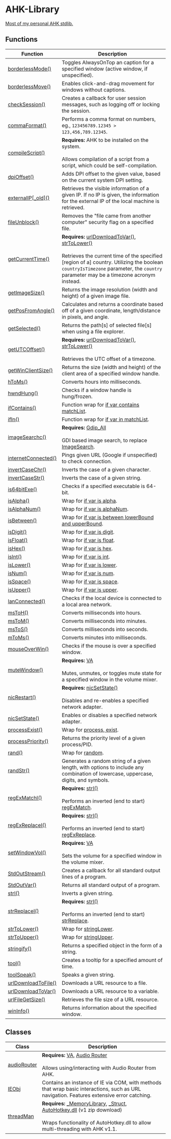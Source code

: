 # AHK-Library
[Most of my personal AHK stdlib.](https://autohotkey.com/boards/viewtopic.php?p=88651#p88651)


## Functions
| Function                                         | Description                                                                                                                                                                                                                                                                                    |
|--------------------------------------------------|------------------------------------------------------------------------------------------------------------------------------------------------------------------------------------------------------------------------------------------------------------------------------------------------|
| [borderlessMode()](Lib/borderlessMode.ahk)       | Toggles AlwaysOnTop an caption for a specified window (active window, if unspecified).                                                                                                                                                                                                         |
| [borderlessMove()](Lib/borderlessMove.ahk)       | Enables click-and-drag movement for windows without captions.                                                                                                                                                                                                                                  |
| [checkSession()](Lib/checkSession.ahk)           | Creates a callback for user session messages, such as logging off or locking the session.                                                                                                                                                                                                      |
| [commaFormat()](Lib/commaFormat.ahk)             | Performs a comma format on numbers, eg., `123456789.12345 > 123,456,789.12345`.                                                                                                                                                                                                                |
| [compileScript()](Lib/compileScript.ahk)         | **Requires:** AHK to be installed on the system.<br><br>Allows compilation of a script from a script, which could be self-compilation.                                                                                                                                                      |
| [dpiOffset()](Lib/dpiOffset.ahk)                 | Adds DPI offset to the given value, based on the current system DPI setting.                                                                                                                                                                                                                   |
| [externalIP\[_old\]()](Lib/dpiOffset.ahk)        | Retrieves the visible information of a given IP. If no IP is given, the information for the external IP of the local machine is retrieved.                                                                                                                                                     |
| [fileUnblock()](Lib/fileUnblock.ahk)             | Removes the "file came from another computer" security flag on a specified file.                                                                                                                                                                                                               |
| [getCurrentTime()](Lib/getCurrentTime.ahk)       |  **Requires:** [urlDownloadToVar()](Lib/urlDownloadToVar.ahk), [strToLower()](Lib/strToLower.ahk)<br><br>Retrieves the current time of the specified [region of a] country. Utilizing the boolean `countryIsTimezone` parameter, the `country` parameter may be a timezone acronym instead. |
| [getImageSize()](Lib/getImageSize.ahk)           | Returns the image resolution (width and height) of a given image file.                                                                                                                                                                                                                         |
| [getPosFromAngle()](Lib/getPosFromAngle.ahk)     | Calculates and returns a coordinate based off of a given coordinate, length/distance in pixels, and angle.                                                                                                                                                                                     |
| [getSelected()](Lib/getSelected.ahk)             | Returns the path[s] of selected file[s] when using a file explorer.                                                                                                                                                                                                                            |
| [getUTCOffset()](Lib/getUTCOffset.ahk)           |  **Requires:** [urlDownloadToVar()](Lib/urlDownloadToVar.ahk), [strToLower()](Lib/strToLower.ahk)<br><br>Retrieves the UTC offset of a timezone.                                                                                                                                            |
| [getWinClientSize()](Lib/getWinClientSize.ahk)   | Returns the size (width and height) of the client area of a specified window handle.                                                                                                                                                                                                           |
| [hToMs()](Lib/hToMs.ahk)                         | Converts hours into milliseconds.                                                                                                                                                                                                                                                              |
| [hwndHung()](Lib/hwndHung.ahk)                   | Checks if a window handle is hung/frozen.                                                                                                                                                                                                                                                      |
| [ifContains()](Lib/ifContains.ahk)               | Function wrap for [if var contains matchList](https://autohotkey.com/docs/commands/IfIn.htm).                                                                                                                                                                                                  |
| [ifIn()](Lib/ifIn.ahk)                           | Function wrap for [if var in matchList](https://autohotkey.com/docs/commands/IfIn.htm).                                                                                                                                                                                                        |
| [imageSearchc()](Lib/imageSearchc.ahk)           | **Requires:** [Gdip_All](Required-Libraries/Gdip_All.ahk)<br><br>GDI based image search, to replace [ImageSearch](https://autohotkey.com/docs/commands/ImageSearch.htm).                                                                                                                    |
| [internetConnected()](Lib/internetConnected.ahk) | Pings given URL (Google if unspecified) to check connection.                                                                                                                                                                                                                                   |
| [invertCaseChr()](Lib/invertCaseChr.ahk)         | Inverts the case of a given character.                                                                                                                                                                                                                                                         |
| [invertCaseStr()](Lib/invertCaseStr.ahk)         | Inverts the case of a given string.                                                                                                                                                                                                                                                            |
| [is64bitExe()](Lib/is64bitExe.ahk)               | Checks if a specified executable is 64-bit.                                                                                                                                                                                                                                                    |
| [isAlpha()](Lib/isAlpha.ahk)                     | Wrap for [if var is alpha](https://autohotkey.com/docs/commands/IfIs.htm).                                                                                                                                                                                                                     |
| [isAlphaNum()](Lib/isAlphaNum.ahk)               | Wrap for [if var is alphaNum](https://autohotkey.com/docs/commands/IfIs.htm).                                                                                                                                                                                                                  |
| [isBetween()](Lib/isBetween.ahk)                 | Wrap for [if var is between lowerBound and upperBound](https://autohotkey.com/docs/commands/IfBetween.htm).                                                                                                                                                                                    |
| [isDigit()](Lib/isDigit.ahk)                     | Wrap for [if var is digit](https://autohotkey.com/docs/commands/IfIs.htm).                                                                                                                                                                                                                     |
| [isFloat()](Lib/isFloat.ahk)                     | Wrap for [if var is float](https://autohotkey.com/docs/commands/IfIs.htm).                                                                                                                                                                                                                     |
| [isHex()](Lib/isHex.ahk)                         | Wrap for [if var is hex](https://autohotkey.com/docs/commands/IfIs.htm).                                                                                                                                                                                                                       |
| [isInt()](Lib/isInt.ahk)                         | Wrap for [if var is int](https://autohotkey.com/docs/commands/IfIs.htm).                                                                                                                                                                                                                       |
| [isLower()](Lib/isLower.ahk)                     | Wrap for [if var is lower](https://autohotkey.com/docs/commands/IfIs.htm).                                                                                                                                                                                                                     |
| [isNum()](Lib/isNum.ahk)                         | Wrap for [if var is num](https://autohotkey.com/docs/commands/IfIs.htm).                                                                                                                                                                                                                       |
| [isSpace()](Lib/isSpace.ahk)                     | Wrap for [if var is space](https://autohotkey.com/docs/commands/IfIs.htm).                                                                                                                                                                                                                     |
| [isUpper()](Lib/isUpper.ahk)                     | Wrap for [if var is upper](https://autohotkey.com/docs/commands/IfIs.htm).                                                                                                                                                                                                                     |
| [lanConnected()](Lib/lanConnected.ahk)           | Checks if the local device is connected to a local area network.                                                                                                                                                                                                                               |
| [msToH()](Lib/msToH.ahk)                         | Converts milliseconds into hours.                                                                                                                                                                                                                                                              |
| [msToM()](Lib/msToM.ahk)                         | Converts milliseconds into minutes.                                                                                                                                                                                                                                                            |
| [msToS()](Lib/msToS.ahk)                         | Converts milliseconds into seconds.                                                                                                                                                                                                                                                            |
| [mToMs()](Lib/mToMs.ahk)                         | Converts minutes into milliseconds.                                                                                                                                                                                                                                                            |
| [mouseOverWin()](Lib/mouseOverWin.ahk)           | Checks if the mouse is over a specified window.                                                                                                                                                                                                                                                |
| [muteWindow()](Lib/muteWindow.ahk)               | **Requires:** [VA](Required-Libraries/VA.ahk)<br><br>Mutes, unmutes, or toggles mute state for a specified window in the volume mixer.                                                                                                                                                      |
| [nicRestart()](Lib/nicRestart.ahk)               | **Requires:** [nicSetState()](Lib/nicSetState.ahk)<br><br>Disables and re-enables a specified network adapter.                                                                                                                                                                              |
| [nicSetState()](Lib/nicSetState.ahk)             | Enables or disables a specified network adapter.                                                                                                                                                                                                                                               |
| [processExist()](Lib/processExist.ahk)           | Wrap for [process, exist](https://autohotkey.com/docs/commands/Process.htm).                                                                                                                                                                                                                   |
| [processPriority()](Lib/processPriority.ahk)     | Returns the priority level of a given process/PID.                                                                                                                                                                                                                                             |
| [rand()](Lib/rand.ahk)                           | Wrap for [random](https://autohotkey.com/docs/commands/Random.htm).                                                                                                                                                                                                                            |
| [randStr()](Lib/randStr.ahk)                     | Generates a random string of a given length, with options to include any combination of lowercase, uppercase, digits, and symbols.                                                                                                                                                             |
| [regExMatchI()](Lib/regExMatchI.ahk)             | **Requires:** [strI()](Lib/strI.ahk)<br><br>Performs an inverted (end to start) [regExMatch](https://autohotkey.com/docs/commands/RegExMatch.htm).                                                                                                                                          |
| [regExReplaceI()](Lib/regExReplaceI.ahk)         | **Requires:** [strI()](Lib/strI.ahk)<br><br>Performs an inverted (end to start) [regExReplace](https://autohotkey.com/docs/commands/RegExReplace.htm).                                                                                                                                      |
| [setWindowVol()](Lib/setWindowVol.ahk)           | **Requires:** [VA](Required-Libraries/VA.ahk)<br><br>Sets the volume for a specified window in the volume mixer.                                                                                                                                                                            |
| [StdOutStream()](Lib/StdOutStream.ahk)           | Creates a callback for all standard output lines of a program.                                                                                                                                                                                                                                 |
| [StdOutVar()](Lib/StdOutVar.ahk)                 | Returns all standard output of a program.                                                                                                                                                                                                                                                      |
| [strI()](Lib/strI.ahk)                           | Inverts a given string.                                                                                                                                                                                                                                                                        |
| [strReplaceI()](Lib/strReplaceI.ahk)             | **Requires:** [strI()](Lib/strI.ahk)<br><br>Performs an inverted (end to start) [strReplace](https://autohotkey.com/docs/commands/StringReplace.htmunction).                                                                                                                                |
| [strToLower()](Lib/strToLower.ahk)               | Wrap for [stringLower](https://autohotkey.com/docs/commands/StringLower.htm).                                                                                                                                                                                                                  |
| [strToUpper()](Lib/strToUpper.ahk)               | Wrap for [stringUpper](https://autohotkey.com/docs/commands/StringLower.htm).                                                                                                                                                                                                                  |
| [stringify()](Lib/stringify.ahk)                 | Returns a specified object in the form of a string.                                                                                                                                                                                                                                            |
| [tool()](Lib/tool.ahk)                           | Creates a tooltip for a specified amount of time.                                                                                                                                                                                                                                              |
| [toolSpeak()](Lib/toolSpeak.ahk)                 | Speaks a given string.                                                                                                                                                                                                                                                                         |
| [urlDownloadToFile()](Lib/urlDownloadToFile.ahk) | Downloads a URL resource to a file.                                                                                                                                                                                                                                                            |
| [urlDownloadToVar()](Lib/urlDownloadToVar.ahk)   | Downloads a URL resource to a variable.                                                                                                                                                                                                                                                        |
| [urlFileGetSize()](Lib/urlFileGetSize.ahk)       | Retrieves the file size of a URL resource.                                                                                                                                                                                                                                                     |
| [winInfo()](Lib/winInfo.ahk)                     | Returns information about the specified window.                                                                                                                                                                                                                                                |

## Classes
| Class                              | Description                                                                                                                                                                                                                                                                 |
|------------------------------------|-----------------------------------------------------------------------------------------------------------------------------------------------------------------------------------------------------------------------------------------------------------------------------|
| [audioRouter](Lib/audioRouter.ahk) | **Requires:** [VA](Required-Libraries/VA.ahk), [Audio Router](https://github.com/audiorouterdev/audio-router/releases)<br><br>Allows using/interacting with Audio Router from AHK.                                                                                       |
| [IEObj](Lib/IEObj.ahk)             | Contains an instance of IE via COM, with methods that wrap basic interactions, such as URL navigation. Features extensive error catching.                                                                                                                                   |
| [threadMan](Lib/threadMan.ahk)     | **Requires:** [_MemoryLibrary](Required-Libraries/_MemoryLibrary.ahk), [_Struct](Required-Libraries/_Struct.ahk), [AutoHotkey.dll](https://hotkeyit.github.io/v2) (v1 zip download)<br><br>Wraps functionality of AutoHotkey.dll to allow multi-threading with AHK v1.1. |
